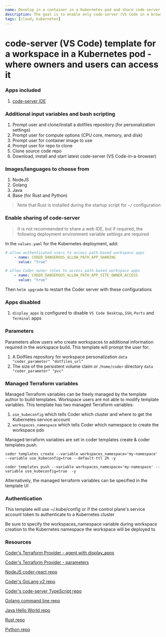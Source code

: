 ```yaml
---
name: Develop in a container in a Kubernetes pod and share code-server
description: The goal is to enable only code-server (VS Code in a browser) and let owners and users access it
tags: [cloud, kubernetes]
---
```


# code-server (VS Code) template for a workspace in a Kubernetes pod - where owners and users can access it

### Apps included
1. [code-server IDE](https://github.com/coder/code-server)

### Additional input variables and bash scripting
1. Prompt user and clone/install a dotfiles repository (for personalization settings)
1. Prompt user for compute options (CPU core, memory, and disk)
1. Prompt user for container image to use
1. Prompt user for repo to clone
1. Clone source code repo
1. Download, install and start latest code-server (VS Code-in-a-browser)

### Images/languages to choose from
1. NodeJS
1. Golang
1. Java
1. Base (for Rust and Python)

> Note that Rust is installed during the startup script for `~/` configuration

### Enable sharing of code-server

> It is not recommended to share a web IDE, but if required, the following deployment environment variable settings are required

In the `values.yaml` for the Kubernetes deployment, add:

```yaml
# allow authenticated users to access path-based workspace apps
    - name: CODER_DANGEROUS_ALLOW_PATH_APP_SHARING
      value: "true"

# allow Coder owner roles to access path-based workspace apps
    - name: CODER_DANGEROUS_ALLOW_PATH_APP_SITE_OWNER_ACCESS
      value: "true"
```

Then `helm upgrade` to restart the Coder server with these configurations

### Apps disabled
1. `display_apps` is configured to disable `VS Code Desktop`, `SSH`, `Ports` and `Terminal` apps
   
### Parameters
Parameters allow users who create workspaces to additional information required in the workspace build. This template will prompt the user for:
1. A Dotfiles repository for workspace personalization `data "coder_parameter" "dotfiles_url"`
2. The size of the persistent volume claim or `/home/coder` directory `data "coder_parameter" "pvc"`

### Managed Terraform variables
Managed Terraform variables can be freely managed by the template author to build templates. Workspace users are not able to modify template variables. This template has two managed Terraform variables:
1. `use_kubeconfig` which tells Coder which cluster and where to get the Kubernetes service account
2. `workspaces_namespace` which tells Coder which namespace to create the workspace pdo

Managed terraform variables are set in coder templates create & coder templates push.

`coder templates create --variable workspaces_namespace='my-namespace' --variable use_kubeconfig=true --default-ttl 2h -y`

`coder templates push --variable workspaces_namespace='my-namespace' --variable use_kubeconfig=true  -y`

Alternatively, the managed  terraform variables can be specified in the template UI

### Authentication

This template will use ~/.kube/config or if the control plane's service account token to authenticate to a Kubernetes cluster

Be sure to specify the workspaces_namespace variable during workspace creation to the Kubernetes namespace the workspace will be deployed to

### Resources
[ Coder's Terraform Provider - agent with display_apps](https://registry.terraform.io/providers/coder/coder/latest/docs/resources/agent)

[Coder's Terraform Provider - parameters](https://registry.terraform.io/providers/coder/coder/latest/docs/data-sources/parameter)

[NodeJS coder-react repo](https://github.com/mark-theshark/coder-react)

[Coder's GoLang v2 repo](https://github.com/coder/coder)

[Coder's code-server TypeScript repo](https://github.com/coder/code-server)

[Golang command line repo](https://github.com/sharkymark/commissions)

[Java Hello World repo](https://github.com/sharkymark/java_helloworld)

[Rust repo](https://github.com/sharkymark/rust-hw)

[Python repo](https://github.com/sharkymark/python_commissions)

